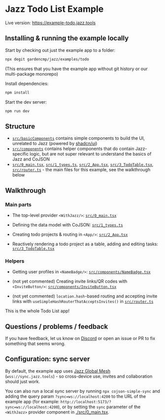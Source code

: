 # Jazz Todo List Example

Live version: https://example-todo.jazz.tools

## Installing & running the example locally

Start by checking out just the example app to a folder:

```bash
npx degit gardencmp/jazz/examples/todo
```

(This ensures that you have the example app without git history or our multi-package monorepo)

Install dependencies:

```bash
npm install
```

Start the dev server:

```bash
npm run dev
```

## Structure

- [`src/basicComponents`](./src/basicComponents) contains simple components to build the UI, unrelated to Jazz (powered by [shadcn/ui](https://ui.shadcn.com))
- [`src/components`](./src/components/) contains helper components that do contain Jazz-specific logic, but are not super relevant to understand the basics of Jazz and CoJSON
- [`src/0_main.tsx`](./src/0_main.tsx), [`src/1_types.ts`](./src/1_types.ts), [`src/2_App.tsx`](./src/2_App.tsx), [`src/3_TodoTable.tsx`](./src/3_TodoTable.tsx), [`src/router.ts`](./src/router.ts) - the main files for this example, see the walkthrough below

## Walkthrough

### Main parts

- The top-level provider `<WithJazz/>`: [`src/0_main.tsx`](./src/0_main.tsx)

- Defining the data model with CoJSON: [`src/1_types.ts`](./src/1_types.ts)

- Creating todo projects & routing in `<App/>`: [`src/2_App.tsx`](./src/2_App.tsx)

- Reactively rendering a todo project as a table, adding and editing tasks: [`src/3_TodoTable.tsx`](./src/3_TodoTable.tsx)

### Helpers

- Getting user profiles in `<NameBadge/>`: [`src/components/NameBadge.tsx`](./src/components/NameBadge.tsx)

- (not yet commented) Creating invite links/QR codes with `<InviteButton/>`: [`src/components/InviteButton.tsx`](./src/components/InviteButton.tsx)

- (not yet commented) `location.hash`-based routing and accepting invite links with `useSimpleHashRouterThatAcceptsInvites()` in [`src/router.ts`](./src/router.ts)

This is the whole Todo List app!

## Questions / problems / feedback

If you have feedback, let us know on [Discord](https://discord.gg/utDMjHYg42) or open an issue or PR to fix something that seems wrong.


## Configuration: sync server

By default, the example app uses [Jazz Global Mesh](https://jazz.tools/mesh) (`wss://sync.jazz.tools`) - so cross-device use, invites and collaboration should just work.

You can also run a local sync server by running `npx cojson-simple-sync` and adding the query param `?sync=ws://localhost:4200` to the URL of the example app (for example: `http://localhost:5173/?sync=ws://localhost:4200`), or by setting the `sync` parameter of the `<WithJazz>` provider component in [./src/0_main.tsx](./src/0_main.tsx).